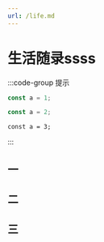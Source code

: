 ```yaml
---
url: /life.md
---
```

# 生活随录ssss

:::code-group 提示

```js [测试 1]
const a = 1;
```

```ts [测试 2]
const a = 2;
```

```tsx [测试 3]
const a = 3;
```

:::

## 一

## 二

## 三
